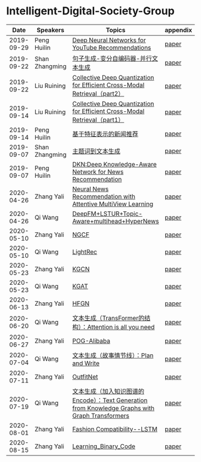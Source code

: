 # Intelligent-Digital-Society-Group
|Date|Speakers|Topics|appendix|
|----|--------|------|----------------|
|2019-09-29|Peng Huilin    |[ Deep Neural Networks for YouTube Recommendations](2019-09-29/penghl/ppt)|[paper](2019-09-29/penghl/paper)|
|2019-09-22|Shan Zhangming    |[句子生成-变分自编码器-并行文本生成](2019-09-22/shanzm/ppt)|[paper](2019-09-22/shanzm/paper)|
|2019-09-22|Liu Ruining    |[Collective Deep Quantization for Efficient Cross-Modal Retrieval（part2）](2019-09-22/liurn/ppt)|[paper](2019-09-22/liurn/paper)|
|2019-09-14|Liu Ruining    |[Collective Deep Quantization for Efficient Cross-Modal Retrieval（part1）](2019-09-14/liurn/ppt)|[paper](2019-09-14/liurn/paper)|
|2019-09-14|Peng Huilin    |[基于特征表示的新闻推荐](2019-09-14/penghl/ppt)|[paper](2019-09-14/penghl/paper)|
|2019-09-07|Shan Zhangming |[主题词到文本生成](2019-09-07/shanzm/ppt)|[paper](2019-09-07/shanzm/paper)|
|2019-09-07|Peng Huilin    |[DKN:Deep Knowledge-Aware Network for News Recommendation](2019-09-07/penghl/ppt)|[paper](2019-09-07/penghl/paper)|
|2020-04-26|Zhang Yali     |[Neural News Recommendation with Attentive MultiView Learning](2020-04-26/zhangyl)|[paper](2020-04-26/zhangyl)|
|2020-04-26|Qi Wang        |[DeepFM+LSTUR+Topic-Aware+multihead+HyperNews](2020-04-26/QiWang)|[paper](2020-04-26/QiWang)|
|2020-05-10|Zhang Yali     |[NGCF](2020-05-10/zhangyl)|[paper](2020-05-10/zhangyl)|
|2020-05-10|Qi Wang        |[LightRec](2020-05-10/QiWang)|[paper](2020-05-10/QiWang)|
|2020-05-23|Zhang Yali     |[KGCN](2020-05-23/zhangyl)|[paper](2020-05-23/zhangyl)|
|2020-05-23|Qi Wang        |[KGAT](2020-05-23/QiWang)|[paper](2020-05-23/QiWang)|
|2020-06-13|Zhang Yali     |[HFGN](2020-06-13/zhangyl)|[paper](2020-06-13/zhangyl)|
|2020-06-20|Qi Wang        |[文本生成（TransFormer的结构）：Attention is all you need](2020-06-20/QiWang)|[paper](2020-06-20/QiWang)|
|2020-06-27|Zhang Yali     |[POG-Alibaba](2020-06-27/zhangyl)|[paper](2020-06-27/zhangyl)|
|2020-07-04|Qi Wang        |[文本生成（故事情节线）：Plan and Write](2020-07-04/QiWang)|[paper](2020-07-04/QiWang)|
|2020-07-11|Zhang Yali     |[OutfitNet](2020-07-11/zhangyl)|[paper](2020-07-11/zhangyl)|
|2020-07-19|Qi Wang        |[文本生成（加入知识图谱的Encode）：Text Generation from Knowledge Graphs with Graph Transformers](2020-07-19/QiWang)|[paper](2020-07-19/QiWang)|
|2020-08-01|Zhang Yali     |[Fashion Compatibility--LSTM](2020-08-01/zhangyl)|[paper](2020-08-01/zhangyl)|
|2020-08-15|Zhang Yali     |[Learning_Binary_Code](2020-08-15/zhangyl)|[paper](2020-08-15/zhangyl)|
